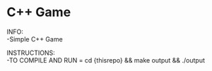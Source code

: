 # C++ Game

INFO:<br/>
-Simple C++ Game

INSTRUCTIONS:<br/>
-TO COMPILE AND RUN = cd {thisrepo} && make output && ./output

